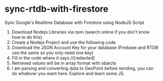 # sync-rtdb-with-firestore
Sync Google's Realtime Database with Firestore using NodeJS Script
1. Download Nodejs Libraries via npm (search online if you don't know how to do this)
2. Create a Nodejs Project and use the following code
3. Download the JSON Account Key for your database (Firebase and RTDB use the same so you only need one key)
4. Fill in the code where it says //[redacted]
5. Retrieved values will be in array format with objects
6. I am parsing and converting data to GeoPoint before sending, you can do whatever you want here. Explore and learn some JS.
